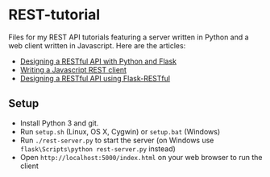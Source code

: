 REST-tutorial
=============

Files for my REST API tutorials featuring a server written in Python and a web client written in Javascript. Here are the articles:

- [Designing a RESTful API with Python and Flask](http://blog.miguelgrinberg.com/post/designing-a-restful-api-with-python-and-flask)
- [Writing a Javascript REST client](http://blog.miguelgrinberg.com/post/writing-a-javascript-rest-client)
- [Designing a RESTful API using Flask-RESTful](http://blog.miguelgrinberg.com/post/designing-a-restful-api-using-flask-restful)

Setup
-----

- Install Python 3 and git.
- Run `setup.sh` (Linux, OS X, Cygwin) or `setup.bat` (Windows)
- Run `./rest-server.py` to start the server (on Windows use `flask\Scripts\python rest-server.py` instead)
- Open `http://localhost:5000/index.html` on your web browser to run the client

